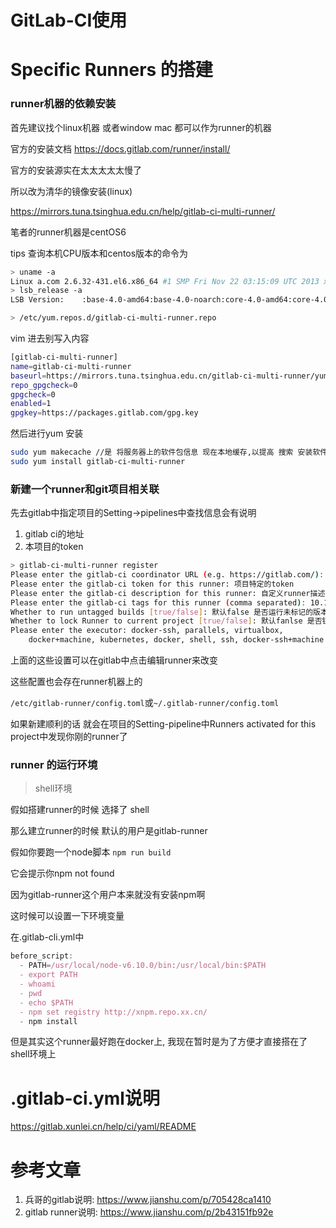 # GitLab-CI使用

# Specific Runners 的搭建

### runner机器的依赖安装

首先建议找个linux机器 或者window mac 都可以作为runner的机器

官方的安装文档 https://docs.gitlab.com/runner/install/

官方的安装源实在太太太太太慢了

所以改为清华的镜像安装(linux)

https://mirrors.tuna.tsinghua.edu.cn/help/gitlab-ci-multi-runner/

笔者的runner机器是centOS6

tips 查询本机CPU版本和centos版本的命令为

```bash
> uname -a
Linux a.com 2.6.32-431.el6.x86_64 #1 SMP Fri Nov 22 03:15:09 UTC 2013 x86_64 x86_64 x86_64 GNU/Linux
> lsb_release -a
LSB Version:	:base-4.0-amd64:base-4.0-noarch:core-4.0-amd64:core-4.0-noarch:graphics-4.0-amd64:graphics-4.0-noarch:printing-4.0-amd64:printing-4.0-noarch
```

```bash
> /etc/yum.repos.d/gitlab-ci-multi-runner.repo
```

vim 进去别写入内容

```bash
[gitlab-ci-multi-runner]
name=gitlab-ci-multi-runner
baseurl=https://mirrors.tuna.tsinghua.edu.cn/gitlab-ci-multi-runner/yum/el6
repo_gpgcheck=0
gpgcheck=0
enabled=1
gpgkey=https://packages.gitlab.com/gpg.key
```

然后进行yum 安装

```bash
sudo yum makecache //是 将服务器上的软件包信息 现在本地缓存,以提高 搜索 安装软件的速度
sudo yum install gitlab-ci-multi-runner
```

### 新建一个runner和git项目相关联

先去gitlab中指定项目的Setting->pipelines中查找信息会有说明

1. gitlab ci的地址
2. 本项目的token

```bash
> gitlab-ci-multi-runner register
Please enter the gitlab-ci coordinator URL (e.g. https://gitlab.com/):
Please enter the gitlab-ci token for this runner: 项目特定的token
Please enter the gitlab-ci description for this runner: 自定义runner描述
Please enter the gitlab-ci tags for this runner (comma separated): 10.10.1.1-master 给runner定标签 可以用'-'分隔
Whether to run untagged builds [true/false]: 默认false 是否运行未标记的版本
Whether to lock Runner to current project [true/false]: 默认fanlse 是否锁定Runner 给本项目
Please enter the executor: docker-ssh, parallels, virtualbox, 
    docker+machine, kubernetes, docker, shell, ssh, docker-ssh+machine: 输入可运行的脚本 一般为shell
```

上面的这些设置可以在gitlab中点击编辑runner来改变

这些配置也会存在runner机器上的

`/etc/gitlab-runner/config.toml`或`~/.gitlab-runner/config.toml`

如果新建顺利的话 就会在项目的Setting-pipeline中Runners activated for this project中发现你刚的runner了

### runner 的运行环境

> shell环境

假如搭建runner的时候 选择了 shell 

那么建立runner的时候 默认的用户是gitlab-runner

假如你要跑一个node脚本 `npm run build`

它会提示你npm not found

因为gitlab-runner这个用户本来就没有安装npm啊

这时候可以设置一下环境变量

在.gitlab-cli.yml中

```javascript
before_script:
  - PATH=/usr/local/node-v6.10.0/bin:/usr/local/bin:$PATH
  - export PATH
  - whoami
  - pwd
  - echo $PATH
  - npm set registry http://xnpm.repo.xx.cn/
  - npm install
```

但是其实这个runner最好跑在docker上, 我现在暂时是为了方便才直接搭在了shell环境上

# .gitlab-ci.yml说明

https://gitlab.xunlei.cn/help/ci/yaml/README

# 参考文章

1. 兵哥的gitlab说明: https://www.jianshu.com/p/705428ca1410
2. gitlab runner说明: https://www.jianshu.com/p/2b43151fb92e

